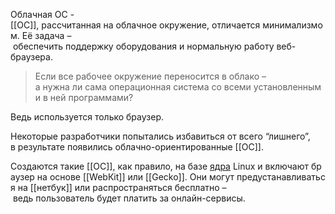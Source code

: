 Облачная ОС - [[ОС]], рассчитанная на облачное окружение, отличается минимализмом.
Её задача – обеспечить поддержку оборудования и нормальную работу веб-браузера.
>Если все рабочее окружение переносится в облако – а нужна ли сама операционная система со всеми установленными в ней программами?

Ведь используется только браузер.

Некоторые разработчики попытались избавиться от всего “лишнего”,
в результате появились облачно-ориентированные [[ОС]].

Создаются такие [[ОС]], как правило, на базе [ядра](Ядро.md) Linuх и включают браузер на основе [[WebКit]] или [[Gecko]]. Они могут предустанавливаться на [[нетбук]] или распространяться бесплатно – ведь пользователь будет платить за онлайн-сервисы.